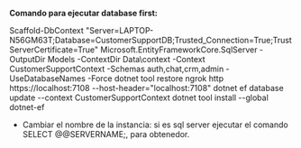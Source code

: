 **Comando para ejecutar database first:**

Scaffold-DbContext "Server=LAPTOP-N56GM63T;Database=CustomerSupportDB;Trusted_Connection=True;TrustServerCertificate=True" Microsoft.EntityFrameworkCore.SqlServer -OutputDir Models -ContextDir Data\context -Context CustomerSupportContext -Schemas auth,chat,crm,admin -UseDatabaseNames -Force
dotnet tool restore
ngrok http https://localhost:7108 --host-header="localhost:7108"
dotnet ef database update --context CustomerSupportContext
dotnet tool install --global dotnet-ef
* Cambiar el nombre de la instancia: si es sql server ejecutar el comando SELECT @@SERVERNAME;, para obtenedor.